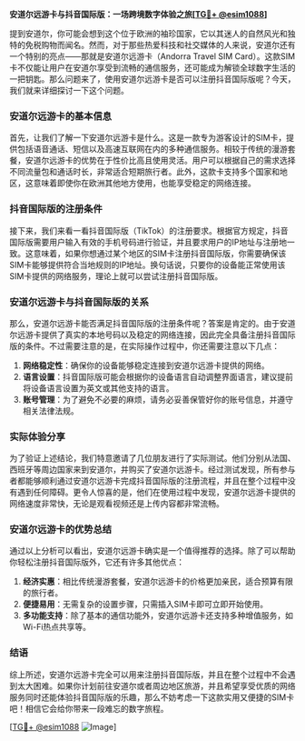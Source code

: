 **安道尔远游卡与抖音国际版：一场跨境数字体验之旅[[TG💪+ @esim1088](https://t.me/s/esim1088)]**

提到安道尔，你可能会想到这个位于欧洲的袖珍国家，它以其迷人的自然风光和独特的免税购物而闻名。然而，对于那些热爱科技和社交媒体的人来说，安道尔还有一个特别的亮点——那就是安道尔远游卡（Andorra Travel SIM Card）。这款SIM卡不仅能让用户在安道尔享受到流畅的通信服务，还可能成为解锁全球数字生活的一把钥匙。那么问题来了，使用安道尔远游卡是否可以注册抖音国际版呢？今天，我们就来详细探讨一下这个问题。

### 安道尔远游卡的基本信息

首先，让我们了解一下安道尔远游卡是什么。这是一款专为游客设计的SIM卡，提供包括语音通话、短信以及高速互联网在内的多种通信服务。相较于传统的漫游套餐，安道尔远游卡的优势在于性价比高且使用灵活。用户可以根据自己的需求选择不同流量包和通话时长，非常适合短期旅行者。此外，这款卡支持多个国家和地区，这意味着即使你在欧洲其他地方使用，也能享受稳定的网络连接。

### 抖音国际版的注册条件

接下来，我们来看一看抖音国际版（TikTok）的注册要求。根据官方规定，抖音国际版需要用户输入有效的手机号码进行验证，并且要求用户的IP地址与注册地一致。这意味着，如果你想通过某个地区的SIM卡注册抖音国际版，你需要确保该SIM卡能够提供符合当地规则的IP地址。换句话说，只要你的设备能正常使用该SIM卡提供的网络服务，理论上就可以尝试注册抖音国际版。

### 安道尔远游卡与抖音国际版的关系

那么，安道尔远游卡能否满足抖音国际版的注册条件呢？答案是肯定的。由于安道尔远游卡提供了真实的本地号码以及稳定的网络连接，因此完全具备注册抖音国际版的条件。不过需要注意的是，在实际操作过程中，你还需要注意以下几点：

1. **网络稳定性**：确保你的设备能够稳定连接到安道尔远游卡提供的网络。
2. **语言设置**：抖音国际版可能会根据你的设备语言自动调整界面语言，建议提前将设备语言设置为英文或其他支持的语言。
3. **账号管理**：为了避免不必要的麻烦，请务必妥善保管好你的账号信息，并遵守相关法律法规。

### 实际体验分享

为了验证上述结论，我们特意邀请了几位朋友进行了实际测试。他们分别从法国、西班牙等周边国家来到安道尔，并购买了安道尔远游卡。经过测试发现，所有参与者都能够顺利通过安道尔远游卡完成抖音国际版的注册流程，并且在整个过程中没有遇到任何障碍。更令人惊喜的是，他们在使用过程中发现，安道尔远游卡提供的网络速度非常快，无论是观看视频还是上传内容都非常流畅。

### 安道尔远游卡的优势总结

通过以上分析可以看出，安道尔远游卡确实是一个值得推荐的选择。除了可以帮助你轻松注册抖音国际版外，它还有许多其他优点：

1. **经济实惠**：相比传统漫游套餐，安道尔远游卡的价格更加亲民，适合预算有限的旅行者。
2. **便捷易用**：无需复杂的设置步骤，只需插入SIM卡即可立即开始使用。
3. **多功能支持**：除了基本的通信功能外，安道尔远游卡还支持多种增值服务，如Wi-Fi热点共享等。

### 结语

综上所述，安道尔远游卡完全可以用来注册抖音国际版，并且在整个过程中不会遇到太大困难。如果你计划前往安道尔或者周边地区旅游，并且希望享受优质的网络服务同时还能体验抖音国际版的乐趣，那么不妨考虑一下这款实用又便捷的SIM卡吧！相信它会给你带来一段难忘的数字旅程。

[[TG💪+ @esim1088](https://t.me/s/esim1088) ![Image](https://i.postimg.cc/4NQfJmqS/Snipaste-2025-05-13-00-14-12.png)]